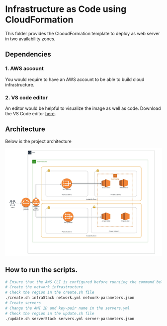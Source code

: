 #  Infrastructure as Code using CloudFormation
This folder provides the ClooudFormation template to deploy as web server in two availability zones.  

## Dependencies
### 1. AWS account
You would require to have an AWS account to be able to build cloud infrastructure.

### 2. VS code editor
An editor would be helpful to visualize the image as well as code. Download the VS Code editor [here](https://code.visualstudio.com/download).

## Architecture

Below is the project architecture

![architecture](architecture.jpeg)

## How to run the scripts.
```bash
# Ensure that the AWS CLI is configured before runniing the command below
# Create the network infrastructure
# Check the region in the create.sh file
./create.sh infraStack network.yml network-parameters.json
# Create servers
# Change the AMI ID and key-pair name in the servers.yml
# Check the region in the update.sh file
./update.sh serverStack servers.yml server-parameters.json
```
